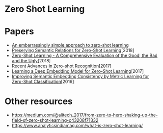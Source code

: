 # Zero Shot Learning

# Papers
+ [An embarrassingly simple approach to zero-shot learning](http://proceedings.mlr.press/v37/romera-paredes15.pdf)
+ [Preserving Semantic Relations for Zero-Shot Learning](https://arxiv.org/pdf/1803.03049.pdf)[2018]
+ [Zero-Shot Learning - A Comprehensive Evaluation of the Good, the Bad and the Ugly](https://arxiv.org/pdf/1707.00600.pdf)[2018]
+ [Recent Advances in Zero-shot Recognition](https://arxiv.org/pdf/1710.04837.pdf)[2017]
+ [Learning a Deep Embedding Model for Zero-Shot Learning](https://arxiv.org/pdf/1611.05088.pdf)[2017]
+ [Improving Semantic Embedding Consistency by
Metric Learning for Zero-Shot Classification](https://arxiv.org/pdf/1607.08085.pdf)[2016]

# Other resources
+ https://medium.com/@alitech_2017/from-zero-to-hero-shaking-up-the-field-of-zero-shot-learning-c43208f71332
+ https://www.analyticsindiamag.com/what-is-zero-shot-learning/